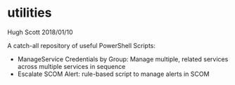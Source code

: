 
# utilities
Hugh Scott
2018/01/10

A catch-all repository of useful PowerShell Scripts:
- ManageService Credentials by Group: Manage multiple, related services across multiple services in sequence
- Escalate SCOM Alert: rule-based script to manage alerts in SCOM

